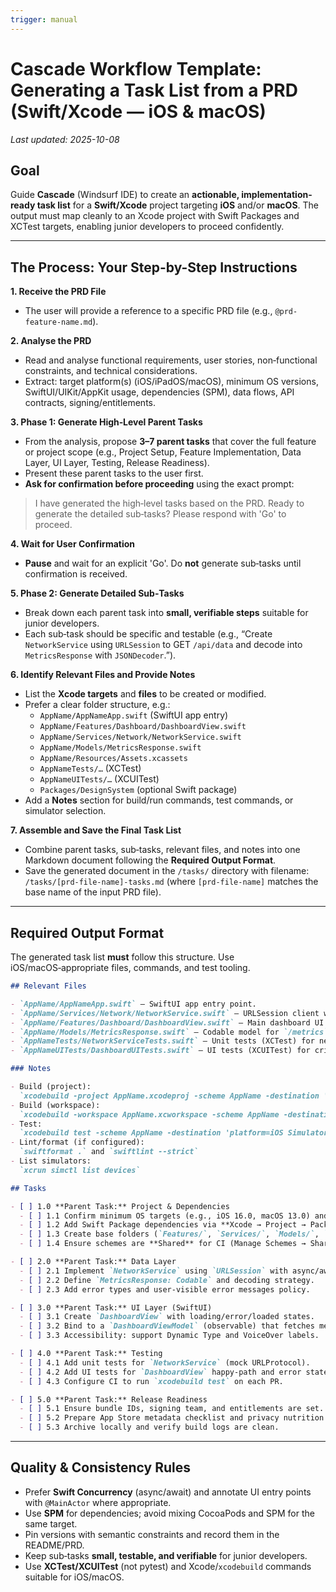 ```yaml
---
trigger: manual
---
```


# Cascade Workflow Template: Generating a Task List from a PRD (Swift/Xcode — iOS & macOS)
_Last updated: 2025-10-08_

## Goal

Guide **Cascade** (Windsurf IDE) to create an **actionable, implementation-ready task list** for a **Swift/Xcode** project targeting **iOS** and/or **macOS**. The output must map cleanly to an Xcode project with Swift Packages and XCTest targets, enabling junior developers to proceed confidently.

---

## The Process: Your Step-by-Step Instructions

**1. Receive the PRD File**
- The user will provide a reference to a specific PRD file (e.g., `@prd-feature-name.md`).

**2. Analyse the PRD**
- Read and analyse functional requirements, user stories, non‑functional constraints, and technical considerations.
- Extract: target platform(s) (iOS/iPadOS/macOS), minimum OS versions, SwiftUI/UIKit/AppKit usage, dependencies (SPM), data flows, API contracts, signing/entitlements.

**3. Phase 1: Generate High‑Level Parent Tasks**
- From the analysis, propose **3–7 parent tasks** that cover the full feature or project scope (e.g., Project Setup, Feature Implementation, Data Layer, UI Layer, Testing, Release Readiness).
- Present these parent tasks to the user first.
- **Ask for confirmation before proceeding** using the exact prompt:

> I have generated the high‑level tasks based on the PRD. Ready to generate the detailed sub‑tasks? Please respond with 'Go' to proceed.

**4. Wait for User Confirmation**
- **Pause** and wait for an explicit 'Go'. Do **not** generate sub‑tasks until confirmation is received.

**5. Phase 2: Generate Detailed Sub‑Tasks**
- Break down each parent task into **small, verifiable steps** suitable for junior developers.
- Each sub‑task should be specific and testable (e.g., “Create `NetworkService` using `URLSession` to GET `/api/data` and decode into `MetricsResponse` with `JSONDecoder`.”).

**6. Identify Relevant Files and Provide Notes**
- List the **Xcode targets** and **files** to be created or modified.
- Prefer a clear folder structure, e.g.:
  - `AppName/AppNameApp.swift` (SwiftUI app entry)
  - `AppName/Features/Dashboard/DashboardView.swift`
  - `AppName/Services/Network/NetworkService.swift`
  - `AppName/Models/MetricsResponse.swift`
  - `AppName/Resources/Assets.xcassets`
  - `AppNameTests/…` (XCTest)
  - `AppNameUITests/…` (XCUITest)
  - `Packages/DesignSystem` (optional Swift package)
- Add a **Notes** section for build/run commands, test commands, or simulator selection.

**7. Assemble and Save the Final Task List**
- Combine parent tasks, sub‑tasks, relevant files, and notes into one Markdown document following the **Required Output Format**.
- Save the generated document in the `/tasks/` directory with filename: `/tasks/[prd-file-name]-tasks.md` (where `[prd-file-name]` matches the base name of the input PRD file).

---

## Required Output Format

The generated task list **must** follow this structure. Use iOS/macOS‑appropriate files, commands, and test tooling.

```markdown
## Relevant Files

- `AppName/AppNameApp.swift` — SwiftUI app entry point.
- `AppName/Services/Network/NetworkService.swift` — URLSession client with request/response helpers.
- `AppName/Features/Dashboard/DashboardView.swift` — Main dashboard UI (SwiftUI).
- `AppName/Models/MetricsResponse.swift` — Codable model for `/metrics` API.
- `AppNameTests/NetworkServiceTests.swift` — Unit tests (XCTest) for networking.
- `AppNameUITests/DashboardUITests.swift` — UI tests (XCUITest) for critical flows.

### Notes

- Build (project):  
  `xcodebuild -project AppName.xcodeproj -scheme AppName -destination 'platform=iOS Simulator,name=iPhone 15,OS=latest' build`
- Build (workspace):  
  `xcodebuild -workspace AppName.xcworkspace -scheme AppName -destination 'platform=iOS Simulator,name=iPhone 15,OS=latest' build`
- Test:  
  `xcodebuild test -scheme AppName -destination 'platform=iOS Simulator,name=iPhone 15,OS=latest'`
- Lint/format (if configured):  
  `swiftformat .` and `swiftlint --strict`
- List simulators:  
  `xcrun simctl list devices`

## Tasks

- [ ] 1.0 **Parent Task:** Project & Dependencies
  - [ ] 1.1 Confirm minimum OS targets (e.g., iOS 16.0, macOS 13.0) and update project settings.
  - [ ] 1.2 Add Swift Package dependencies via **Xcode → Project → Package Dependencies** with pinned versions.
  - [ ] 1.3 Create base folders (`Features/`, `Services/`, `Models/`, `Resources/`).
  - [ ] 1.4 Ensure schemes are **Shared** for CI (Manage Schemes → Shared).

- [ ] 2.0 **Parent Task:** Data Layer
  - [ ] 2.1 Implement `NetworkService` using `URLSession` with async/await.
  - [ ] 2.2 Define `MetricsResponse: Codable` and decoding strategy.
  - [ ] 2.3 Add error types and user‑visible error messages policy.

- [ ] 3.0 **Parent Task:** UI Layer (SwiftUI)
  - [ ] 3.1 Create `DashboardView` with loading/error/loaded states.
  - [ ] 3.2 Bind to a `DashboardViewModel` (observable) that fetches metrics on appear.
  - [ ] 3.3 Accessibility: support Dynamic Type and VoiceOver labels.

- [ ] 4.0 **Parent Task:** Testing
  - [ ] 4.1 Add unit tests for `NetworkService` (mock URLProtocol).
  - [ ] 4.2 Add UI tests for `DashboardView` happy‑path and error state.
  - [ ] 4.3 Configure CI to run `xcodebuild test` on each PR.

- [ ] 5.0 **Parent Task:** Release Readiness
  - [ ] 5.1 Ensure bundle IDs, signing team, and entitlements are set.
  - [ ] 5.2 Prepare App Store metadata checklist and privacy nutrition entries.
  - [ ] 5.3 Archive locally and verify build logs are clean.

```

---

## Quality & Consistency Rules

- Prefer **Swift Concurrency** (async/await) and annotate UI entry points with `@MainActor` where appropriate.
- Use **SPM** for dependencies; avoid mixing CocoaPods and SPM for the same target.
- Pin versions with semantic constraints and record them in the README/PRD.
- Keep sub‑tasks **small, testable, and verifiable** for junior developers.
- Use **XCTest/XCUITest** (not pytest) and Xcode/`xcodebuild` commands suitable for iOS/macOS.